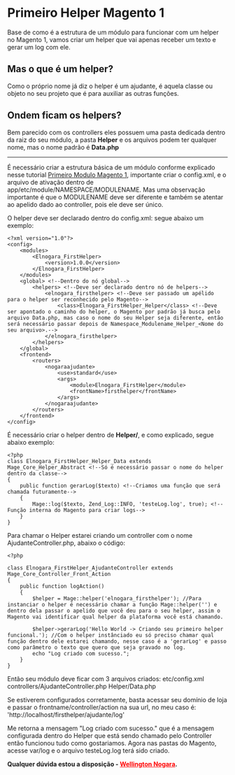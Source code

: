 # Primeiro Helper Magento 1
Base de como é a estrutura de um módulo para funcionar com um helper no Magento 1, vamos criar um helper que vai apenas receber um texto e gerar um log com ele.

<h2>Mas o que é um helper?</h2>
Como o próprio nome já diz o helper é um ajudante, é aquela classe ou objeto no seu projeto que é para auxiliar as outras funções.

<h2>Ondem ficam os helpers?</h2>
Bem parecido com os controllers eles possuem uma pasta dedicada dentro da raiz do seu módulo, a pasta <strong>Helper</strong> e os arquivos podem ter qualquer nome, mas o nome padrão é <strong>Data.php</strong>

---
É necessário criar a estrutura básica de um módulo conforme explicado nesse tutorial <a href="https://github.com/ElNogara/Primeiro-Modulo-Magento-1">Primeiro Modulo Magento 1</a>, importante criar o config.xml, e o arquivo de ativação dentro de app/etc/module/NAMESPACE/MODULENAME. Mas uma observação importante é que o MODULENAME deve ser diferente e também se atentar ao apelido dado ao controller, pois ele deve ser único.

O helper deve ser declarado dentro do config.xml: segue abaixo um exemplo:
```
<?xml version="1.0"?>
<config>
    <modules>
        <Elnogara_FirstHelper>
            <version>1.0.0</version>
        </Elnogara_FirstHelper>
    </modules>
    <global> <!--Dentro do nó global-->
        <helpers> <!--Deve ser declarado dentro nó de helpers-->
            <elnogara_firsthelper> <!--Deve ser passado um apélido para o helper ser reconhecido pelo Magento-->
                <class>Elnogara_FirstHelper_Helper</class> <!--Deve ser apontado o caminho do helper, o Magento por padrão já busca pelo arquivo Data.php, mas caso o nome do seu Helper seja diferente, então será necessário passar depois de Namespace_Modulename_Helper_<Nome do seu arquivo>.-->
            </elnogara_firsthelper>
        </helpers>
    </global>
    <frontend>
        <routers>
            <nogaraajudante>
                <use>standard</use>
                <args>
                    <module>Elnogara_FirstHelper</module>
                    <frontName>firsthelper</frontName>
                </args>
            </nogaraajudante>
        </routers>
    </frontend>
</config>
```

É necessário criar o helper dentro de <strong>Helper/</strong>, e como explicado, segue abaixo exemplo:
```
<?php
class Elnogara_FirstHelper_Helper_Data extends Mage_Core_Helper_Abstract <!--Só é necessário passar o nome do helper dentro da classe-->
{
    public function gerarLog($texto) <!--Criamos uma função que será chamada futuramente-->
    {
        Mage::log($texto, Zend_Log::INFO, 'testeLog.log', true); <!--Função interna do Magento para criar logs-->
    }
}
```

Para chamar o Helper estarei criando um controller com o nome AjudanteController.php, abaixo o código:
```
<?php

class Elnogara_FirstHelper_AjudanteController extends Mage_Core_Controller_Front_Action
{
    public function logAction()
    {
        $helper = Mage::helper('elnogara_firsthelper'); //Para instanciar o helper é necessário chamar a função Mage::helper('') e dentro dela passar o apelido que você deu para o seu helper, assim o Magento vai identificar qual helper da plataforma você está chamando.
        
        $helper->gerarLog('Hello World -> Criando seu primeiro helper funcional.'); //Com o helper instânciado eu só preciso chamar qual função dentro dele estarei chamando, nesse caso é a 'gerarLog' e passo como parâmetro o texto que quero que seja gravado no log.
        echo "Log criado com sucesso.";
    }
}
```

Então seu módulo deve ficar com 3 arquivos criados:
etc/config.xml
controllers/AjudanteController.php
Helper/Data.php

Se estiverem configurados corretamente, basta acessar seu domínio de loja e passar o frontname/controller/action na sua url, no meu caso é:
'http://localhost/firsthelper/ajudante/log'

Me retorna a mensagem "Log criado com sucesso." que é a mensagem configurada dentro do Helper que está sendo chamado pelo Controller então funcionou tudo como gostariamos.
Agora nas pastas do Magento, acesse var/log e o arquivo testeLog.log terá sido criado.

<strong>Qualquer dúvida estou a disposição - <a href="https://wellingtonnogara.com/" style="color: red;">Wellington Nogara</a>.</strong>
